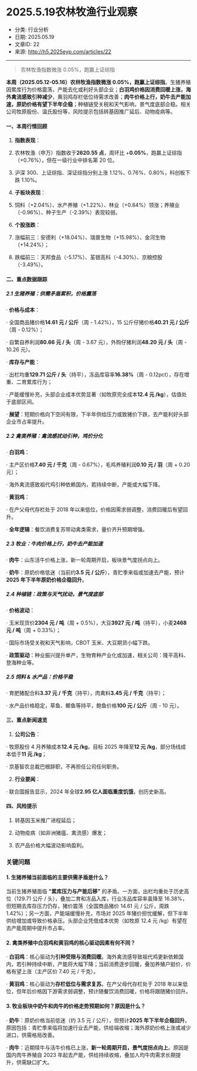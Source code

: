 # 2025.5.19农林牧渔行业观察
- 分类: 行业分析
- 日期: 2025.05.19
- 文章ID: 22
- 来源: http://h5.2025eyp.com/articles/22

---

> 农林牧渔指数微涨 0.05%，跑赢上证综指

**本周（2025.05.12-05.16）农林牧渔指数微涨 0.05%，跑赢上证综指**。生猪养殖因累库行为价格震荡，产能去化或利好头部企业；**白羽鸡价格因消费回暖上涨，海外禽流感致引种减少**，黄羽鸡存栏低位待需求改善；**肉牛价格上行，奶牛去产能加速，原奶价格有望下半年企稳**；种植链受关税和天气影响，景气度底部企稳。相关公司牧原股份、温氏股份等，风险提示包括转基因推广延后、动物疫病等。

#### **一、本周行情回顾**

1. **指数表现**：

1. 农林牧渔（申万）指数收于**2620.55 点**，周环比 +**0.05%**，跑赢上证综指（+0.76%），但在一级行业中排名第 20 位。

2. 沪深 300、上证综指、深证综指分别上涨 1.12%、0.76%、0.80%，科创板下跌 1.10%。

2. **子板块表现**：

1. 饲料（+2.04%）、水产养殖（+1.22%）、林业（+0.84%）领涨；养殖业（-0.96%）、种子生产（-2.39%）表现较弱。

3. **个股涨跌**：

1. 涨幅前三：安德利（+18.04%）、瑞普生物（+15.98%）、金河生物（+14.24%）；

2. 跌幅前三：天邦食品（-5.17%）、荃银高科（-4.30%）、京粮控股（-3.49%）。

#### **二、重点数据跟踪**

##### **2.1 生猪养殖：供需矛盾累积，价格震荡**

· **价格与成本**：

· 全国商品猪价格**14.61 元 / 公斤**（周 - 1.42%），15 公斤仔猪价格**40.21 元 / 公斤**（周 - 0.12%）；

· 自繁自养利润**80.66 元 / 头**（周 - 3.67 元），外购仔猪利润**48.20 元 / 头**（周 - 10.26 元）。

· **库存与产能**：

· 出栏均重**129.71 公斤 / 头**（持平），冻品库容率**16.38%**（周 - 0.12pct），存在增重、二育累库行为；

· 产能缓慢补充，头部企业成本优势显著（如牧原完全成本**12.4 元 /kg**），估值处于底部区间。

· **展望**：短期价格向下空间有限，下半年供给压力或致猪价下跌，去产能利好头部企业市占率提升。

##### **2.2 禽类养殖：禽流感扰动引种，鸡价分化**

· **白羽鸡**：

· 主产区价格**7.40 元 / 千克**（周 - 0.67%），毛鸡养殖利润**0.10 元 / 羽**（周 + 0.20 元）；

· 海外禽流感致祖代鸡引种依赖国内，若持续中断，产能或大幅下降。

· **黄羽鸡**：

· 在产父母代存栏处于 2018 年以来低位，价格因需求弱调整，消费回暖后有望回升。

· **全年逻辑**：餐饮消费复苏带动禽类需求，量价齐升预期增强。

##### **2.3 牧业：牛肉价格上行，奶牛去产能加速**

· **肉牛**：山东活牛价格上涨，新一轮周期开启，板块景气度拐点向上。

· **奶牛**：原奶价格低迷（当前约**3.5 元 / 公斤**），青贮季来临或加速去产能，预计**2025 年下半年原奶价格企稳回升**。

##### **2.4 种植链：政策与天气扰动，景气度底部**

· **价格波动**：

· 玉米现货价**2304 元 / 吨**（周 + 0.5%），大豆**3927 元 / 吨**（持平），小麦**2468 元 / 吨**（周 + 0.33%）；

· 国际市场受关税和天气影响，CBOT 玉米、大豆期货小幅下跌。

· **政策驱动**：种业振兴提升单产，生物育种产业化或加速，相关公司：隆平高科、登海种业等。

##### **2.5 饲料 & 水产品：价格平稳**

· 育肥猪配合料**3.37 元 / 千克**（持平），肉禽料**3.45 元 / 千克**（持平）；

· 水产品价格稳定，草鱼、鲫鱼等持平，鲍鱼价格**100 元 / 公斤**（周 - 10 元）。

#### **三、重点新闻速览**

1. **公司公告**：

· 牧原股份 4 月养殖成本**12.4 元 /kg**，目标 2025 年降至**12 元 /kg**，部分场线成本低于**11 元 /kg**；

· 京基智农总裁巴根辞职，不再担任公司任何职务。

2. **行业要闻**：

· 联合国报告显示，2024 年全球**2.95 亿人面临重度饥饿**，创历史新高。

#### **四、风险提示**

1. 转基因玉米推广进程延后；

2. 动物疫病（如非洲猪瘟、禽流感）爆发；

3. 农产品价格大幅波动影响盈利。

### **关键问题**

#### **1. 生猪养殖当前面临的主要供需矛盾是什么？**

当前生猪养殖面临 **“累库压力与产能后移”** 的矛盾。一方面，出栏均重处于历史高位（129.71 公斤 / 头），叠加二育和冻品入库，行业冻品库容率虽降至 16.38%，但短期去库存压力仍存，猪价震荡（全国商品猪价 14.61 元 / 公斤，周跌 1.42%）；另一方面，产能端缓慢补充，市场对 2025 年猪价担忧缓解，但下半年供给增加或导致价格承压。头部企业凭借成本优势（如牧原 12.4 元 /kg）有望在去产能周期中提升市占率。

#### **2. 禽类养殖中白羽鸡和黄羽鸡的核心驱动因素有何不同？**

· **白羽鸡**：核心驱动为**引种受限与消费回暖**。海外禽流感导致祖代鸡更新依赖国内，若引种持续中断，产能将大幅下降；当前消费逐步回暖，叠加养殖户挺价，价格有望上涨（主产区价 7.40 元 / 千克）。

· **黄羽鸡**：核心驱动为**存栏低位与需求复苏**。在产父母代存栏处于 2018 年以来低位，但年后价格因下游需求弱调整，预计随餐饮消费回暖，价格将跟随猪价回升。

#### **3. 牧业板块中奶牛和肉牛的价格走势预期如何？原因是什么？**

· **奶牛**：原奶价格当前低迷（约 3.5 元 / 公斤），但预计**2025 年下半年企稳回升**。原因包括：青贮季来临将加速行业去产能，供给端收缩；海外原奶价格上涨或减少进口，供需格局改善。

· **肉牛**：近期犊牛与活牛价格已上涨，**新一轮周期开启，景气度拐点向上**。原因是国内肉牛养殖自 2023 年起去产能，供给持续收缩，叠加人均牛肉需求长期提升，供需缺口扩大。
